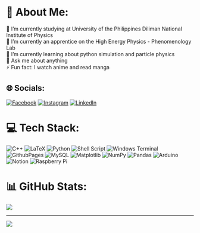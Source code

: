 # 💫 About Me:
🔭 I’m currently studying at University of the Philippines Diliman National Institute of Physics<br>🤝 I’m currently an apprentice on the High Energy Physics - Phenomenology Lab<br>🌱 I’m currently learning about python simulation and particle physics<br>💬 Ask me about anything<br>⚡ Fun fact: I watch anime and read manga


## 🌐 Socials:
[![Facebook](https://img.shields.io/badge/Facebook-%231877F2.svg?logo=Facebook&logoColor=white)](https://facebook.com/lancisjum) [![Instagram](https://img.shields.io/badge/Instagram-%23E4405F.svg?logo=Instagram&logoColor=white)](https://instagram.com/lancis_juma1) [![LinkedIn](https://img.shields.io/badge/LinkedIn-%230077B5.svg?logo=linkedin&logoColor=white)](https://linkedin.com/in/francis-lance-jumawan) 

# 💻 Tech Stack:
![C++](https://img.shields.io/badge/c++-%2300599C.svg?style=for-the-badge&logo=c%2B%2B&logoColor=white) ![LaTeX](https://img.shields.io/badge/latex-%23008080.svg?style=for-the-badge&logo=latex&logoColor=white) ![Python](https://img.shields.io/badge/python-3670A0?style=for-the-badge&logo=python&logoColor=ffdd54) ![Shell Script](https://img.shields.io/badge/shell_script-%23121011.svg?style=for-the-badge&logo=gnu-bash&logoColor=white) ![Windows Terminal](https://img.shields.io/badge/Windows%20Terminal-%234D4D4D.svg?style=for-the-badge&logo=windows-terminal&logoColor=white) ![GithubPages](https://img.shields.io/badge/github%20pages-121013?style=for-the-badge&logo=github&logoColor=white) ![MySQL](https://img.shields.io/badge/mysql-4479A1.svg?style=for-the-badge&logo=mysql&logoColor=white) ![Matplotlib](https://img.shields.io/badge/Matplotlib-%23ffffff.svg?style=for-the-badge&logo=Matplotlib&logoColor=black) ![NumPy](https://img.shields.io/badge/numpy-%23013243.svg?style=for-the-badge&logo=numpy&logoColor=white) ![Pandas](https://img.shields.io/badge/pandas-%23150458.svg?style=for-the-badge&logo=pandas&logoColor=white) ![Arduino](https://img.shields.io/badge/-Arduino-00979D?style=for-the-badge&logo=Arduino&logoColor=white) ![Notion](https://img.shields.io/badge/Notion-%23000000.svg?style=for-the-badge&logo=notion&logoColor=white) ![Raspberry Pi](https://img.shields.io/badge/-RaspberryPi-C51A4A?style=for-the-badge&logo=Raspberry-Pi)
# 📊 GitHub Stats:
<!-- ![](https://github-readme-stats.vercel.app/api?username=sherkaicode&theme=dark&hide_border=false&include_all_commits=false&count_private=false)<br/>
![](https://github-readme-streak-stats.herokuapp.com/?user=sherkaicode&theme=dark&hide_border=false)<br/> -->
![](https://github-readme-stats.vercel.app/api/top-langs/?username=sherkaicode&theme=dark&hide_border=false&include_all_commits=false&count_private=false&layout=compact)


---
[![](https://visitcount.itsvg.in/api?id=sherkaicode&icon=0&color=0)](https://visitcount.itsvg.in)

<!-- Proudly created with GPRM ( https://gprm.itsvg.in ) -->
